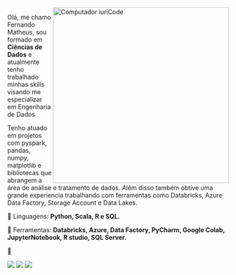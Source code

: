 
<img src="https://raw.githubusercontent.com/MicaelliMedeiros/micaellimedeiros/master/image/computer-illustration.png" min-width="400px" max-width="400px" width="400px" align="right" alt="Computador iuriCode">

<p align="left"> 
  Olá, me chamo Fernando Matheus, sou formado em <strong>Ciências de Dados</strong> e atualmente tenho trabalhado minhas skills visando me especializar em Engenharia de Dados<br>
  
  Tenho atuado em projetos com pyspark, pandas, numpy, matplotlib e bibliotecas que abrangem a área de análise e tratamento de dados. Além disso também obtive uma grande experiencia trabalhando com ferramentas como Databricks, Azure Data Factory, Storage Account e Data Lakes. 
</p>

<p align="left">
  🦄 Linguagens: <strong>Python, Scala, R e SQL.</strong>
</p>

<p align="left">
  💼 Ferramentas: <strong>Databricks, Azure, Data Factory, PyCharm, Google Colab, JupyterNotebook, R studio, SQL Server.</strong>
</p>

<p align="left">
  💌 
</p>

<p align="left">
  <a href="https://mail.google.com/mail/u/0/#inbox?compose=DmwnWrRlQHVdtgdnHLwftVkhjGHJLjDgVqXJMWTNQHCVGtlkHhFWnmslwmrbLMmCJLGFfPpwJGgg" alt="Gmail">
  <img src="https://img.shields.io/badge/-Gmail-FF0000?style=flat-square&labelColor=FF0000&logo=gmail&logoColor=white"></a>
  
  <a href="https://www.linkedin.com/in/fernando-moura-b73a351a1" alt="Linkedin">
  <img src="https://img.shields.io/badge/-Linkedin-0e76a8?style=flat-square&logo=Linkedin&logoColor=white"></a>

  <a href="https://api.whatsapp.com/send?phone=5521995030842&text=Contato%20Fernando" alt="WhatsApp">
  <img src="https://img.shields.io/badge/-WhatsApp-25d366?style=flat-square&labelColor=25d366&logo=whatsapp&logoColor=white"></a>
</p>  


<!--
**Matheusups/matheusups** is a ✨ _special_ ✨ repository because its `README.md` (this file) appears on your GitHub profile.

Here are some ideas to get you started:

- 🔭 I’m currently working on ...
- 🌱 I’m currently learning ...
- 👯 I’m looking to collaborate on ...
- 🤔 I’m looking for help with ...
- 💬 Ask me about ...
- 📫 How to reach me: ...
- 😄 Pronouns: ...
- ⚡ Fun fact: ...
-->

